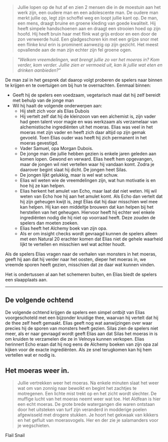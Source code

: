 
> Jullie lopen op de hut af en zien 2 mensen die in de moestuin aan het werk zijn, een oudere man en een adolescente man. De oudere man merkt jullie op, legt zijn schoffel weg en loopt jullie kant op. De man, een mens, draagt bruine en groene kleding van goede kwaliteit. Hij heeft simpele handschoenen aan en draagt een strooien hoed op zijn hoofd. Hij heeft bruin haar met flink wat grijs erdoor en een door de zon verweerde huid. Een gladgeschoren kin met een grijze snor met een flinke krul erin is prominent aanwezig op zijn gezicht. Het meest opvallende aan de man zijn echter zijn fel groene ogen.

> *"Welkom vreemdelingen, wat brengt jullie zo ver het moeras in? Kom verder, kom verder. Jullie zien er vermoeid uit, kan ik jullie wat eten en drinken aanbieden?"*

De man zal in het gesprek dat daarop volgt proberen de spelers naar binnen te krijgen en te overtuigen om bij hun te overnachten. Eenmaal binnen:
- Geeft hij de spelers een voedzaam, vegetarisch maal dat hij zelf bereidt met behulp van de jonge man
- Wil hij haalt de volgende onderwerpen aan:
	- Hij stelt zich voor als Elias Dubois
	- Hij vertelt zelf dat hij de kleinzoon van een alchemist is, zijn vader had geen talent voor magie en was werkzaam als verzamelaar van alchemistische ingrediënten uit het moeras. Elias was veel in het moeras met zijn vader en heeft zich daar altijd op zijn gemak gevoeld. Toen Elias ouder was heeft hij zich permanent in het moeras gevestigd.
	- Vader Samuel, opa Morgan Dubois.
	- De jonge man die jullie hebben gezien is enkele jaren geleden aan komen lopen. Gewond en verward. Elias heeft hem opgevangen, maar de jongen wil niet vertellen waar hij vandaan komt. Zodra je daarover begint slaat hij dicht. De jongen heet Silas.
	- De jongen lijkt gelukkig, maar is wel wat schuw.
	- Elias wil weten wie de vreemdelingen zijn, wat hun motivatie is en hoe hij ze kan helpen.
	- Elias herkent het amulet van Echo, maar laat dat niet weten. Hij wil weten van Echo hoe hij aan het amulet komt. Als Echo dan vertelt dat hij zijn geheugen kwijt is, zegt Elias dat hij daar misschien wel mee kan helpen. Hij kan een middeltje brouwen dat kan helpen bij het herstellen van het geheugen. Hiervoor heeft hij echter wel enkele ingrediënten nodig die hij niet op voorraad heeft. Deze zouden de spelers dan moeten zoeken.
	- Elias heeft het Alchemy boek van zijn opa.
	- Als er om insight checks wordt gevraagd kunnen de spelers alleen met een Natural 20 erachter komen dat Elias niet de gehele waarheid lijkt te vertellen en misschien wel wat achter houdt.

Als de spelers Elias vragen naar de verhalen van monsters in het moeras, geeft hij aan dat hij verder naar het oosten, dieper het moeras in, we vreemde sporen heeft gezien, misschien dat ze daar wat kunnen vinden.

Het is ondertussen al aan het schemeren buiten, en Elias biedt de spelers een slaapplaats aan.


-----

## De volgende ochtend
De volgende ochtend krijgen de spelers een simpel ontbijt van Elias voorgeschoteld met een bijzonder kruidige thee, waarvan hij vertelt dat hij de thee zelf heeft gemaakt.
Elias geeft nog wat aanwijzingen over waar precies hij de sporen van monsters heeft gezien.
Silas zien de spelers niet meer, als er naar gevraagd wordt geeft Elias aan dat Silas het moeras in is om kruiden te verzamelen die ze in Velnoya kunnen verkopen.
Elias herinnert Echo eraan dat hij nog eens de Alchemy boeken van zijn opa zal kijken voor de exacte ingrediënten. Als ze snel terugkomen kan hij hem vertellen wat er nodig is.

## Het moeras weer in.
> Jullie vertrekken weer het moeras. Na enkele minuten slaat het weer wat om van zonnig naar bewolkt en begint het zachtjes te motregenen. Een lichte mist trekt op en het zicht wordt slechter. De muffige lucht van het moeras neemt weer wat toe. Het Aldfean is hier een echt moeras. De grote brede watergangen die waren ontstaan door het uitsteken van turf zijn veranderd in modderige poelen afgewisseld met drogere stukken. Je hoort het gekwaak van kikkers en het gefluit van moerasvogels. Her en der zie je salamanders voor je wegschieten.



Flail Snail




